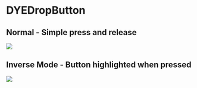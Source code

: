 # DYEDropButton

## Normal - Simple press and release

![](https://github.com/dannyYassine/DYEDropButton/blob/master/diffusedButton.gif)

## Inverse Mode - Button highlighted when pressed

![](https://github.com/dannyYassine/DYEDropButton/blob/master/diff.gif)
